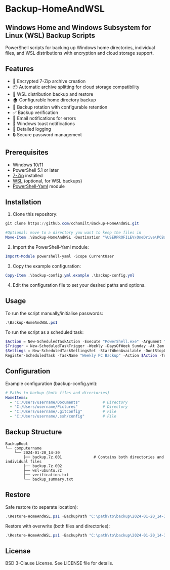 # Backup-HomeAndWSL

## Windows Home and Windows Subsystem for Linux (WSL) Backup Scripts

PowerShell scripts for backing up Windows home directories, individual files, and WSL distributions with encryption and cloud storage support.

## Features

- 🔐 Encrypted 7-Zip archive creation
- 📦 Automatic archive splitting for cloud storage compatibility
- 🐧 WSL distribution backup and restore
- 🏠 Configurable home directory backup
- 🔄 Backup rotation with configurable retention
- ✅ Backup verification
- 📧 Email notifications for errors
- 🔔 Windows toast notifications
- 📝 Detailed logging
- 🔒 Secure password management

## Prerequisites

- Windows 10/11
- PowerShell 5.1 or later
- [7-Zip](https://www.7-zip.org/) installed
- [WSL](https://learn.microsoft.com/en-us/windows/wsl/install) (optional, for WSL backups)
- [PowerShell-Yaml](https://github.com/cloudbase/powershell-yaml) module

## Installation

1. Clone this repository:

``` powershell
git clone https://github.com/cchamilt/Backup-HomeAndWSL.git

#Optional: move to a directory you want to keep the files in
Move-Item .\Backup-HomeAndWSL -Destination "%USERPROFILE%\OneDrive\PCBackup\scripts"
```

2. Import the PowerShell-Yaml module:

``` powershell
Import-Module powershell-yaml -Scope CurrentUser
```

3. Copy the example configuration:

``` powershell
Copy-Item .\backup-config.yml.example .\backup-config.yml
```

4. Edit the configuration file to set your desired paths and options.

## Usage

To run the script manually/initialise passwords:

``` powershell
.\Backup-HomeAndWSL.ps1
```

To run the script as a scheduled task:

``` powershell
$Action = New-ScheduledTaskAction -Execute "PowerShell.exe" -Argument "-NoProfile -ExecutionPolicy Bypass -File `"$PWD\Backup-HomeAndWSL.ps1`""
$Trigger = New-ScheduledTaskTrigger -Weekly -DaysOfWeek Sunday -At 2am
$Settings = New-ScheduledTaskSettingsSet -StartWhenAvailable -DontStopOnIdleEnd -AllowStartIfOnBatteries -DontStopIfGoingOnBatteries
Register-ScheduledTask -TaskName "Weekly PC Backup" -Action $Action -Trigger $Trigger -Settings $Settings -Description "Weekly backup of home directory and WSL distributions" -User "$env:USERDOMAIN\$env:USERNAME" -Password (Read-Host -Prompt "Enter password for scheduled task" -AsSecureString)
```

## Configuration

Example configuration (backup-config.yml):

```yaml
# Paths to backup (both files and directories)
HomeItems:
  - "C:/Users/username/Documents"          # Directory
  - "C:/Users/username/Pictures"           # Directory
  - "C:/Users/username/.gitconfig"         # File
  - "C:/Users/username/.ssh/config"        # File
```

## Backup Structure

```
BackupRoot
└── computername
    └── 2024-01-20_14-30
        ├── backup.7z.001              # Contains both directories and individual files
        ├── backup.7z.002
        ├── wsl-ubuntu.7z
        ├── verification.txt
        └── backup_summary.txt
```

## Restore

Safe restore (to separate location):

```powershell
.\Restore-HomeAndWSL.ps1 -BackupPath "C:\path\to\backup\2024-01-20_14-30"
```

Restore with overwrite (both files and directories):

```powershell
.\Restore-HomeAndWSL.ps1 -BackupPath "C:\path\to\backup\2024-01-20_14-30" -OverwriteHomeDirectories
```

## License

BSD 3-Clause License. See LICENSE file for details.
